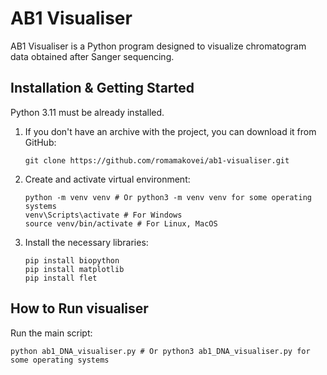 # AB1 Visualiser

AB1 Visualiser is a Python program designed to visualize chromatogram data obtained after Sanger sequencing. 

## Installation & Getting Started
Python 3.11 must be already installed.
1. If you don't have an archive with the project, you can download it from GitHub:
   ```shell
   git clone https://github.com/romamakovei/ab1-visualiser.git
   ```
2. Create and activate virtual environment:
   ```shell
   python -m venv venv # Or python3 -m venv venv for some operating systems
   venv\Scripts\activate # For Windows
   source venv/bin/activate # For Linux, MacOS
   ```
3. Install the necessary libraries:
   ```shell
   pip install biopython
   pip install matplotlib
   pip install flet
   ```

## How to Run visualiser
Run the main script:
   ```shell
   python ab1_DNA_visualiser.py # Or python3 ab1_DNA_visualiser.py for some operating systems
   ```